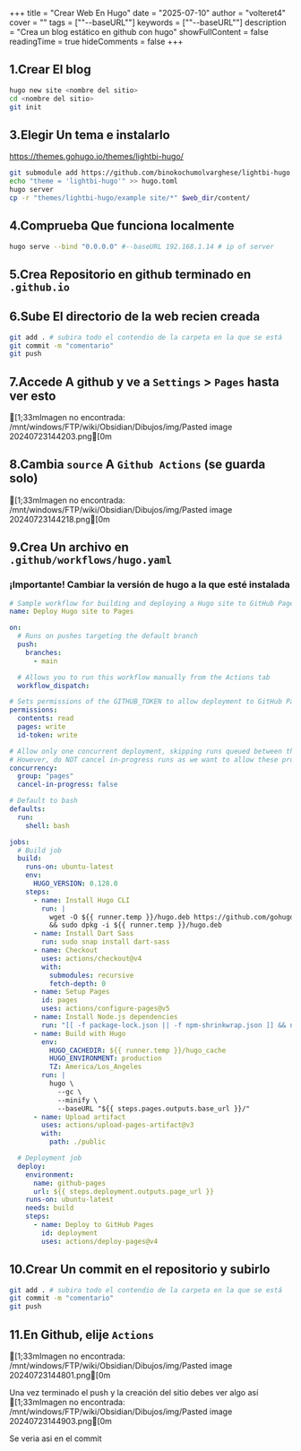 +++
title = "Crear Web En Hugo"
date = "2025-07-10"
author = "volteret4"
cover = ""
tags = [""--baseURL""]
keywords = [""--baseURL""]
description = "Crea un blog estático en github con hugo"
showFullContent = false
readingTime = true
hideComments = false
+++


## 1.Crear El blog

```sh
hugo new site <nombre del sitio>
cd <nombre del sitio>
git init
```
## 3.Elegir Un tema e instalarlo

<https://themes.gohugo.io/themes/lightbi-hugo/>
``` bash
git submodule add https://github.com/binokochumolvarghese/lightbi-hugo themes/lightbi-hugo
echo "theme = 'lightbi-hugo'" >> hugo.toml
hugo server
cp -r "themes/lightbi-hugo/example site/*" $web_dir/content/
```

## 4.Comprueba Que funciona localmente

```bash
hugo serve --bind "0.0.0.0" #--baseURL 192.168.1.14 # ip of server
```

## 5.Crea Repositorio en github terminado en `.github.io`

## 6.Sube El directorio de la web recien creada

```bash
git add . # subira todo el contendio de la carpeta en la que se está
git commit -m "comentario"
git push
```
## 7.Accede A github y ve a `Settings` > `Pages` hasta ver esto

[1;33mImagen no encontrada: /mnt/windows/FTP/wiki/Obsidian/Dibujos/img/Pasted image 20240723144203.png[0m
<!-- Imagen no encontrada: Pasted image 20240723144203.png -->

## 8.Cambia `source` A `Github Actions` (se guarda solo)

[1;33mImagen no encontrada: /mnt/windows/FTP/wiki/Obsidian/Dibujos/img/Pasted image 20240723144218.png[0m
<!-- Imagen no encontrada: Pasted image 20240723144218.png -->

## 9.Crea Un archivo en `.github/workflows/hugo.yaml`

### ¡Importante! Cambiar la versión de hugo a la que esté instalada

``` yaml
# Sample workflow for building and deploying a Hugo site to GitHub Pages
name: Deploy Hugo site to Pages

on:
  # Runs on pushes targeting the default branch
  push:
    branches:
      - main

  # Allows you to run this workflow manually from the Actions tab
  workflow_dispatch:

# Sets permissions of the GITHUB_TOKEN to allow deployment to GitHub Pages
permissions:
  contents: read
  pages: write
  id-token: write

# Allow only one concurrent deployment, skipping runs queued between the run in-progress and latest queued.
# However, do NOT cancel in-progress runs as we want to allow these production deployments to complete.
concurrency:
  group: "pages"
  cancel-in-progress: false

# Default to bash
defaults:
  run:
    shell: bash

jobs:
  # Build job
  build:
    runs-on: ubuntu-latest
    env:
      HUGO_VERSION: 0.128.0
    steps:
      - name: Install Hugo CLI
        run: |
          wget -O ${{ runner.temp }}/hugo.deb https://github.com/gohugoio/hugo/releases/download/v${HUGO_VERSION}/hugo_extended_${HUGO_VERSION}_linux-amd64.deb \
          && sudo dpkg -i ${{ runner.temp }}/hugo.deb          
      - name: Install Dart Sass
        run: sudo snap install dart-sass
      - name: Checkout
        uses: actions/checkout@v4
        with:
          submodules: recursive
          fetch-depth: 0
      - name: Setup Pages
        id: pages
        uses: actions/configure-pages@v5
      - name: Install Node.js dependencies
        run: "[[ -f package-lock.json || -f npm-shrinkwrap.json ]] && npm ci || true"
      - name: Build with Hugo
        env:
          HUGO_CACHEDIR: ${{ runner.temp }}/hugo_cache
          HUGO_ENVIRONMENT: production
          TZ: America/Los_Angeles
        run: |
          hugo \
            --gc \
            --minify \
            --baseURL "${{ steps.pages.outputs.base_url }}/"          
      - name: Upload artifact
        uses: actions/upload-pages-artifact@v3
        with:
          path: ./public

  # Deployment job
  deploy:
    environment:
      name: github-pages
      url: ${{ steps.deployment.outputs.page_url }}
    runs-on: ubuntu-latest
    needs: build
    steps:
      - name: Deploy to GitHub Pages
        id: deployment
        uses: actions/deploy-pages@v4
```

## 10.Crear Un commit en el repositorio y subirlo

``` bash
git add . # subira todo el contendio de la carpeta en la que se está
git commit -m "comentario"
git push
```

## 11.En Github, elije `Actions`

[1;33mImagen no encontrada: /mnt/windows/FTP/wiki/Obsidian/Dibujos/img/Pasted image 20240723144801.png[0m
<!-- Imagen no encontrada: Pasted image 20240723144801.png -->

Una vez terminado el push y la creación del sitio debes ver algo así
[1;33mImagen no encontrada: /mnt/windows/FTP/wiki/Obsidian/Dibujos/img/Pasted image 20240723144903.png[0m
<!-- Imagen no encontrada: Pasted image 20240723144903.png -->

Se veria asi en el commit
